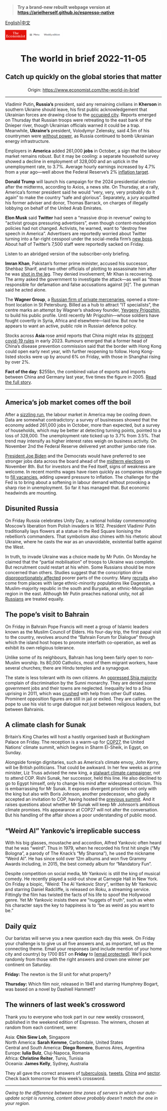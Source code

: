 > **Try a brand-new rebuilt webpage version at https://arielherself.github.io/espresso-native**

[English](https://github.com/arielherself/espresso/blob/main/README.md)|[中文](https://github-com.translate.goog/arielherself/espresso/blob/main/README.md?_x_tr_sl=en&_x_tr_tl=zh-CN&_x_tr_hl=zh-CN&_x_tr_pto=wapp)



![The Economist](menubar.png)

# <p align="center">The world in brief 2022-11-05</p>

## <p align="center">Catch up quickly on the global stories that matter</p>

<p align="center">Origin: <a href="https://www.economist.com/the-world-in-brief">https://www.economist.com/the-world-in-brief</a><hr>

Vladimir Putin<strong>, Russia’s</strong> president, said any remaining civilians in <strong>Kherson </strong>in southern Ukraine should leave, his first public acknowledgement that Ukrainian forces are drawing close to the [occupied city](https://www.economist.com/the-economist-explains/2022/08/30/why-does-kherson-matter). Reports emerged on Thursday that Russian troops were retreating to the east bank of the Dnieper river, though Ukrainian officials warned it could be a trap. Meanwhile, <strong>Ukraine’s</strong> president, Volodymyr Zelensky, said 4.5m of his countrymen were [without power](https://www.economist.com/europe/2022/11/01/keeping-ukraine-from-freezing-this-winter), as Russia continued to bomb Ukrainian energy infrastructure.

Employers in <strong>America</strong> added 261,000 <strong>jobs</strong> in October, a sign that the labour market remains robust. But it may be cooling: a separate household survey showed a decline in employment of 328,000 and an uptick in the unemployment rate, to 3.7%. Average hourly earnings increased by 4.7% from a year ago—well above the Federal Reserve’s 2% [inflation target](https://www.economist.com/finance-and-economics/2022/11/02/the-fed-delivers-another-jumbo-rate-rise-and-its-far-from-done).

<strong>Donald Trump</strong> will launch his campaign for the 2024 presidential election after the midterms, according to Axios, a news site. On Thursday, at a rally, America’s former president said he would “very, very, very probably do it again” to make the country “safe and glorious”. Separately, a jury acquitted his former adviser and donor, Thomas Barrack, on charges of illegally lobbying on behalf of the United Arab Emirates.

<strong>Elon Musk</strong> said <strong>Twitter</strong> had seen a “massive drop in revenue” owing to “activist groups pressuring advertisers”, even though content-moderation policies had not changed. Activists, he warned, want to “destroy free speech in America”. Advertisers are reportedly worried about Twitter turning into a far-right cesspool under the social-media firm’s [new boss](https://www.economist.com/business/2022/10/11/will-elon-musk-owned-twitter-end-up-as-a-deal-from-hell). About half of Twitter’s 7,500 staff were reportedly sacked on Friday.

Listen to an abridged version of the subscriber-only briefing.

<strong>Imran Khan</strong>, Pakistan’s former prime minister, accused his successor, Shehbaz Sharif, and two other officials of plotting to assassinate him after he was [shot in the leg](https://www.economist.com/asia/2022/11/03/imran-khan-pakistans-ex-prime-minister-survives-an-attempt-on-his-life). They denied involvement; Mr Khan is recovering. The army asked the government to investigate the attack—as well as “those responsible for defamation and false accusations against [it]”. The gunman said he acted alone.

The <strong>Wagner Group</strong>, a [Russian firm of private mercenaries](https://www.economist.com/the-economist-explains/2022/03/07/what-is-the-wagner-group-russias-mercenary-organisation), opened a store-front location in St Petersburg. Billed as a hub to attract “IT specialists”, the centre marks an attempt by Wagner’s shadowy founder, [Yevgeny Prigozhin](https://www.economist.com/the-economist-explains/2022/09/29/who-is-yevgeny-prigozhin-the-man-behind-the-wagner-group), to build his public profile. Until recently Mr Prigozhin—whose soldiers have fought covertly in Syria, Africa and elsewhere—laid low. But now he appears to want an active, public role in Russian defence policy.

Stocks across <strong>Asia </strong>rose amid reports that China might relax its [stringent covid-19 rules](https://www.economist.com/business/2022/05/14/chinas-zero-covid-industrial-complex) in early 2023. Rumours emerged that a former head of China’s disease prevention commission said that the border with Hong Kong could open early next year, with further reopening to follow. Hong Kong-listed stocks were up by around 6% on Friday, with those in Shanghai rising by over 2%. 

<strong>Fact of the day</strong>: $255bn, the combined value of exports and imports between China and Germany last year, five times the figure in 2005. [Read the full story](https://www.economist.com/business/2022/11/02/olaf-scholz-leads-a-blue-chip-business-delegation-to-china).

----------

## America’s job market comes off the boil

After a [sizzling run](https://www.economist.com/finance-and-economics/2022/10/02/americas-economy-is-too-strong-for-its-own-good), the labour market in America may be cooling down. Data are somewhat contradictory: a survey of businesses showed that the economy added 261,000 jobs in October, more than expected, but a survey of households, which may be better at detecting turning points, pointed to a loss of 328,000. The unemployment rate ticked up to 3.7% from 3.5%. That trend may intensify as higher interest rates weigh on business activity. On November 2nd the Federal Reserve delivered yet another jumbo rate rise.

[President Joe Biden](https://www.economist.com/briefing/2022/10/27/joe-biden-attempts-the-biggest-overhaul-of-americas-economy-in-decades) and the Democrats would have preferred to see stronger jobs data across the board ahead of the [midterm elections](https://www.economist.com/mid-terms-2022) on November 8th. But for investors and the Fed itself, signs of weakness are welcome. In recent months wages have risen quickly as companies struggle to [fill vacancies](https://www.economist.com/business/2022/09/05/why-businesses-are-furiously-hiring-even-as-a-downturn-looms), adding upward pressure to inflation. The challenge for the Fed is to bring about a softening in labour demand without provoking a sharp rise in unemployment. So far it has managed that. But economic headwinds are mounting.

## Disunited Russia

On Friday Russia celebrates Unity Day, a national holiday commemorating Moscow’s liberation from Polish invaders in 1612. President Vladimir Putin traditionally lays flowers at a statue in the Red Square lionising the rebellion’s commanders. That symbolism also chimes with his rhetoric about Ukraine, where he casts the war as an unavoidable, existential battle against the West. 

In truth, to invade Ukraine was a choice made by Mr Putin. On Monday he claimed that the “partial mobilisation” of troops to Ukraine was complete. But recruitment could restart at his whim. Some Russians should be more concerned than others. Studies suggest that the conscription drive [disproportionately affected](https://www.economist.com/graphic-detail/2022/10/21/where-are-russias-newest-soldiers-coming-from) poorer parts of the country. Many [recruits](https://www.economist.com/the-economist-explains/2022/09/24/how-russia-is-conscripting-men-to-fight-in-ukraine) also come from places with large ethnic-minority populations like Dagestan, a Muslim-majority republic in the south and Buryatia, an ethnic-Mongolian region in the east. Although Mr Putin preaches national unity, not all [Russians](https://www.economist.com/by-invitation/2022/10/05/kirill-rogov-on-what-russians-really-think-of-the-war-in-ukraine) are treated equally.

## The pope’s visit to Bahrain

On Friday in Bahrain Pope Francis will meet a group of Islamic leaders known as the Muslim Council of Elders. His four-day trip, the first papal visit to the country, revolves around the “Bahrain Forum for Dialogue” through which the island host hopes to promote interfaith co-operation, as well as exhibit its own religious tolerance. 

Unlike some of its neighbours, Bahrain has long been fairly open to non-Muslim worship. Its 80,000 Catholics, most of them migrant workers, have several churches; there are Hindu temples and a synagogue.

The state is less tolerant with its own citizens. An [oppressed Shia majority](https://www.economist.com/middle-east-and-africa/2022/01/22/sunnis-and-shias-in-bahrain-remain-as-far-apart-as-ever) complain of discrimination by the Sunni monarchy. They are denied some government jobs and their towns are neglected. Inequality led to a Shia uprising in 2011, which was [crushed](https://www.economist.com/middle-east-and-africa/2011/03/17/calling-in-the-big-guns) with help from other Gulf states. Prominent opposition figures are still in jail or exiled. They are calling on the pope to use his visit to urge dialogue not just between religious leaders, but between Bahrainis.

## A climate clash for Sunak

Britain’s King Charles will host a hastily organised bash at Buckingham Palace on Friday. The reception is a warm-up for [COP27](https://www.economist.com/COP27pod), the United Nations’ climate summit, which begins in Sharm El-Sheik, in Egypt, on Sunday.  
  
 Alongside foreign dignitaries, such as America’s climate envoy, John Kerry, will be British politicians. That could be awkward. In her few weeks as prime minister, Liz Truss advised the new king, a [stalwart climate campaigner](https://www.economist.com/britain/2022/09/22/king-charles-versus-trussonomics), not to attend COP. Rishi Sunak, her successor, held this line. He also declined to go to Egypt himself, only to change his mind after widespread criticism. This is embarrassing for Mr Sunak. It exposes divergent priorities not only with the king but also with Boris Johnson, another predecessor, who gladly accepted an invitation to COP, having hosted the [previous summit](https://www.economist.com/britain/2021/11/06/cop26-in-glasgow-gets-off-to-a-chaotic-start). And it raises questions about whether Mr Sunak will keep Mr Johnson’s ambitious climate promises. His appearance at COP27 will not alter the conversation. But his handling of the affair shows a poor understanding of public mood.

## “Weird Al” Yankovic’s irreplicable success

With his big glasses, moustache and accordion, Alfred Yankovic often heard that he was “weird”. Thus in 1979, when he recorded his first hit single (“My Bologna”, a parody of The Knack’s “My Sharona”), he used the nickname “Weird Al”. He has since sold over 12m albums and won five Grammy Awards including, in 2015, the best comedy album for “Mandatory Fun”.  
  
 Despite competition on social media, Mr Yankovic is still the king of musical comedy. He recently played a sold-out show at Carnegie Hall in New York. On Friday a biopic, “Weird: The Al Yankovic Story”, written by Mr Yankovic and starring Daniel Radcliffe, is released on Roku, a streaming service. Fittingly the film has twisted the facts of his life to spoof the Hollywood genre. Yet Mr Yankovic insists there are “nuggets of truth”, such as when his character says the key to happiness is to “be as weird as you want to be.”

## Daily quiz

Our baristas will serve you a new question each day this week. On Friday your challenge is to give us all five answers and, as important, tell us the connecting theme. Email your responses (and include mention of your home city and country) by 1700 BST on <strong>Friday</strong> to [<span class="__cf_email__" data-cfemail="3a6b4f53407f494a485f4949557a5f595554555753494e14595557">[email&#160;protected]</span>](https://mail.google.com/mail/?view=cm&amp;fs=1&amp;tf=1&amp;to=QuizEspresso@economist.com). We’ll pick randomly from those with the right answers and crown one winner per continent on Saturday.

<strong>Friday: </strong>The newton is the SI unit for what property?

<strong>Thursday:</strong> Which film noir, released in 1941 and starring Humphrey Bogart, was based on a novel by Dashiell Hammett?

## The winners of last week’s crossword

Thank you to everyone who took part in our new weekly crossword, published in the weekend edition of Espresso. The winners, chosen at random from each continent, were: 

Asia: <strong>Chin Siew Loh</strong>, Singapore  
 North America:<strong> Sarah Kemme</strong>, Carbondale, United States  
 Central and South America: <strong>Diego Romero</strong>, Buenos Aires, Argentina  
 Europe: <strong>Iulia Bulz</strong>, Cluj-Napoca, Romania  
 Africa:<strong> Christine Reiter</strong>, Tunis, Tunisia  
 Oceania: <strong>James Kelly</strong>, Sydney, Australia

They all gave the correct answers of [tuberculosis](https://www.economist.com/international/2022/10/27/how-one-pandemic-made-another-one-worse), [tweets](https://www.economist.com/business/2022/10/28/elon-musk-buys-twitter-at-last), [China](https://www.economist.com/china/2022/10/27/chinas-problem-with-female-representation-is-getting-worse) and [sector](https://www.economist.com/leaders/2022/10/27/for-xi-jinping-loyalty-trumps-ability). Check back tomorrow for this week’s crossword.

----------

*Owing to the difference between time zones of servers in which our auto-update script is running, content above probably doesn't match the one in your region.*
